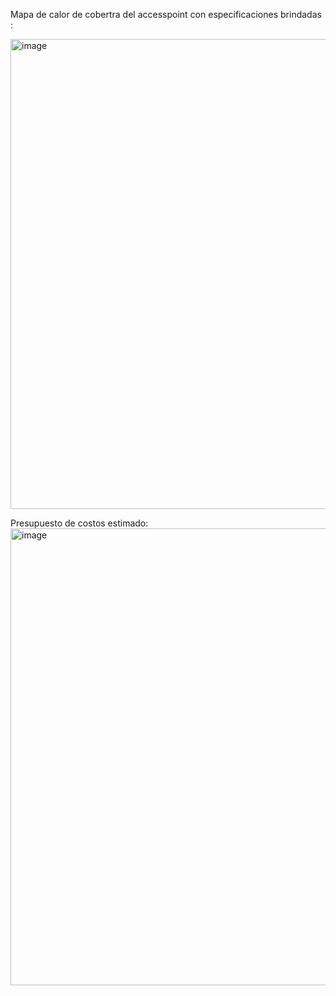Mapa de calor de cobertra del accesspoint con especificaciones brindadas :

<img width="1160" height="752" alt="image" src="https://github.com/user-attachments/assets/2e92c802-5ecb-481f-b5ad-4ddf23d34b23" />








Presupuesto de costos estimado:
<img width="703" height="731" alt="image" src="https://github.com/user-attachments/assets/8daa0b32-377a-4639-a3cd-40438a20f3ed" />
